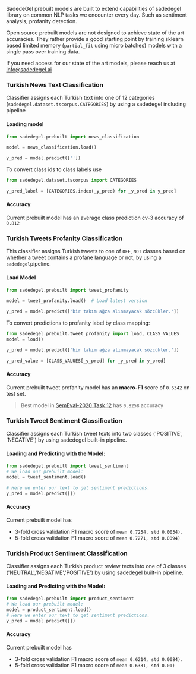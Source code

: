 SadedeGel prebuilt models are built to extend capabilities of sadedegel library 
on common NLP tasks we encounter every day. Such as sentiment analysis, profanity detection.

Open source prebuilt models are not designed to achieve state of the art accuracies. They rather provide a good starting 
point by training sklearn based limited memory (`partial_fit` using micro batches) models with a single pass over training data.

If you need access for our state of the art models, please reach us at info@sadedegel.ai

### Turkish News Text Classification

Classifier assigns each Turkish text into one of 12 categories (`sadedegel.dataset.tscorpus.CATEGORIES`)
by using a sadedegel including pipeline

#### Loading model

```python
from sadedegel.prebuilt import news_classification

model = news_classification.load()

y_pred = model.predict([''])
```

To convert class ids to class labels use

```python
from sadedegel.dataset.tscorpus import CATEGORIES

y_pred_label = [CATEGORIES.index(_y_pred) for _y_pred in y_pred]
```

#### Accuracy

Current prebuilt model has an average class prediction cv-3 accuracy of `0.812`

### Turkish Tweets Profanity Classification

This classifier assigns Turkish tweets to one of `OFF`, `NOT` classes based on whether a tweet contains a profane language or not, by using a `sadedegel`pipeline.

#### Load Model
```python
from sadedegel.prebuilt import tweet_profanity

model = tweet_profanity.load()  # Load latest version

y_pred = model.predict(['bir takım ağza alınmayacak sözcükler.'])
```
To convert predictions to profanity label by class mapping:

```python
from sadedegel.prebuilt.tweet_profanity import load, CLASS_VALUES
model = load()

y_pred = model.predict(['bir takım ağza alınmayacak sözcükler.'])

y_pred_value = [CLASS_VALUES[_y_pred] for _y_pred in y_pred]
```

#### Accuracy

Current prebuilt tweet profanity model has an **macro-F1** score of `0.6342` on test set.
> Best model in [SemEval-2020 Task 12](https://arxiv.org/pdf/2006.07235.pdf) has `0.8258` accuracy

### Turkish Tweet Sentiment Classification
Classifier assigns each Turkish tweet texts into two classes ('POSITIVE', 'NEGATIVE') by using sadedegel built-in pipeline.

#### Loading and Predicting with the Model:
```python
from sadedegel.prebuilt import tweet_sentiment
# We load our prebuilt model:
model = tweet_sentiment.load()

# Here we enter our text to get sentiment predictions.
y_pred = model.predict([])
```
#### Accuracy

Current prebuilt model has 
* 3-fold cross validation F1 macro score of `mean 0.7254, std 0.0034)`.
* 5-fold cross validation F1 macro score of `mean 0.7271, std 0.0094)` 

### Turkish Product Sentiment Classification
Classifier assigns each Turkish product review texts into one of 3 classes ('NEUTRAL','NEGATIVE','POSITIVE') by using sadedegel built-in pipeline.
#### Loading and Predicting with the Model:
```python
from sadedegel.prebuilt import product_sentiment
# We load our prebuilt model:
model = product_sentiment.load()
# Here we enter our text to get sentiment predictions.
y_pred = model.predict([])
```
#### Accuracy
Current prebuilt model has 
* 3-fold cross validation F1 macro score of `mean 0.6214, std 0.0084)`.
* 5-fold cross validation F1 macro score of `mean 0.6331, std 0.01)` 